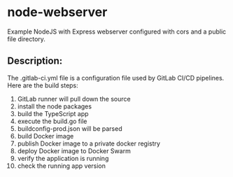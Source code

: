 
# node-webserver

Example NodeJS with Express webserver configured with cors and a public file directory. 

## Description:

The .gitlab-ci.yml file is a configuration file used by GitLab CI/CD pipelines. Here are the build steps:

1. GitLab runner will pull down the source
2. install the node packages
3. build the TypeScript app
4. execute the build.go file
5. buildconfig-prod.json will be parsed
6. build Docker image
7. publish Docker image to a private docker registry
8. deploy Docker image to Docker Swarm
9. verify the application is running 
10. check  the running app version
